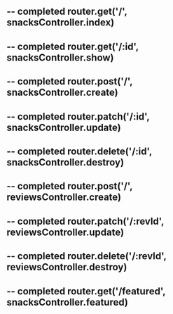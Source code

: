 ## -- completed router.get('/', snacksController.index)

## -- completed router.get('/:id', snacksController.show)

## -- completed router.post('/', snacksController.create)

## -- completed router.patch('/:id', snacksController.update)

## -- completed router.delete('/:id', snacksController.destroy)


## -- completed router.post('/', reviewsController.create)

## -- completed router.patch('/:revId', reviewsController.update)

## -- completed router.delete('/:revId', reviewsController.destroy)

## -- completed router.get('/featured', snacksController.featured)
